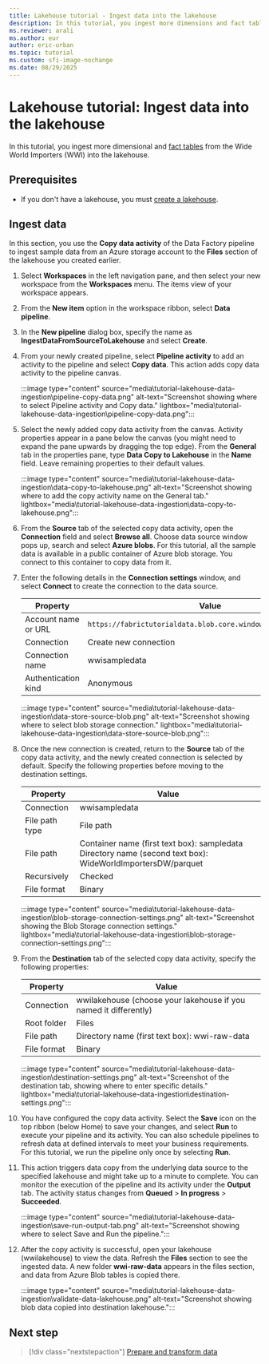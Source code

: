 ```yaml
---
title: Lakehouse tutorial - Ingest data into the lakehouse
description: In this tutorial, you ingest more dimensions and fact tables from the Wide World Importers (WWI) into the lakehouse.
ms.reviewer: arali
ms.author: eur
author: eric-urban
ms.topic: tutorial
ms.custom: sfi-image-nochange
ms.date: 08/29/2025
---
```


# Lakehouse tutorial: Ingest data into the lakehouse

In this tutorial, you ingest more dimensional and [fact tables](../data-warehouse/dimensional-modeling-fact-tables.md) from the Wide World Importers (WWI) into the lakehouse.

## Prerequisites

- If you don't have a lakehouse, you must [create a lakehouse](tutorial-build-lakehouse.md).

## Ingest data

In this section, you use the **Copy data activity** of the Data Factory pipeline to ingest sample data from an Azure storage account to the **Files** section of the lakehouse you created earlier.

1. Select **Workspaces** in the left navigation pane, and then select your new workspace from the **Workspaces** menu. The items view of your workspace appears.

1. From the **New item** option in the workspace ribbon, select **Data pipeline**.

1. In the **New pipeline** dialog box, specify the name as **IngestDataFromSourceToLakehouse** and select **Create**.

1. From your newly created pipeline, select **Pipeline activity** to add an activity to the pipeline and select **Copy data**. This action adds copy data activity to the pipeline canvas.

   :::image type="content" source="media\tutorial-lakehouse-data-ingestion\pipeline-copy-data.png" alt-text="Screenshot showing where to select Pipeline activity and Copy data." lightbox="media\tutorial-lakehouse-data-ingestion\pipeline-copy-data.png":::

1. Select the newly added copy data activity from the canvas. Activity properties appear in a pane below the canvas (you might need to expand the pane upwards by dragging the top edge). From the **General** tab in the properties pane, type **Data Copy to Lakehouse** in the **Name** field. Leave remaining properties to their default values.

   :::image type="content" source="media\tutorial-lakehouse-data-ingestion\data-copy-to-lakehouse.png" alt-text="Screenshot showing where to add the copy activity name on the General tab." lightbox="media\tutorial-lakehouse-data-ingestion\data-copy-to-lakehouse.png":::

1. From the **Source** tab of the selected copy data activity, open the **Connection** field and select **Browse all**. Choose data source window pops up, search and select **Azure blobs**. For this tutorial, all the sample data is available in a public container of Azure blob storage. You connect to this container to copy data from it.

1. Enter the following details in the **Connection settings** window,  and select **Connect** to create the connection to the data source.

   | Property | Value |
   |--|--|
   | Account name or URL | `https://fabrictutorialdata.blob.core.windows.net/sampledata/` |
   | Connection | Create new connection |
   | Connection name | wwisampledata |
   | Authentication kind | Anonymous |

   :::image type="content" source="media\tutorial-lakehouse-data-ingestion\data-store-source-blob.png" alt-text="Screenshot showing where to select blob storage connection." lightbox="media\tutorial-lakehouse-data-ingestion\data-store-source-blob.png":::

1. Once the new connection is created, return to the **Source** tab of the copy data activity, and the newly created connection is selected by default. Specify the following properties before moving to the destination settings.

   | Property | Value |
   |--|--|
   | Connection | wwisampledata |
   | File path type | File path |
   | File path | Container name (first text box): sampledata<br>Directory name (second text box): WideWorldImportersDW/parquet |
   | Recursively | Checked |
   | File format | Binary |

   :::image type="content" source="media\tutorial-lakehouse-data-ingestion\blob-storage-connection-settings.png" alt-text="Screenshot showing the Blob Storage connection settings." lightbox="media\tutorial-lakehouse-data-ingestion\blob-storage-connection-settings.png":::

1. From the **Destination** tab of the selected copy data activity, specify the following properties:

   | Property | Value |
   |--|--|
   | Connection | wwilakehouse (choose your lakehouse if you named it differently) |
   | Root folder | Files |
   | File path | Directory name (first text box): wwi-raw-data |
   | File format | Binary |

   :::image type="content" source="media\tutorial-lakehouse-data-ingestion\destination-settings.png" alt-text="Screenshot of the destination tab, showing where to enter specific details." lightbox="media\tutorial-lakehouse-data-ingestion\destination-settings.png":::

1. You have configured the copy data activity. Select the **Save** icon on the top ribbon (below Home) to save your changes, and select **Run** to execute your pipeline and its activity. You can also schedule pipelines to refresh data at defined intervals to meet your business requirements. For this tutorial, we run the pipeline only once by selecting **Run**.

1. This action triggers data copy from the underlying data source to the specified lakehouse and might take up to a minute to complete. You can monitor the execution of the pipeline and its activity under the **Output** tab. The activity status changes from **Queued** > **In progress** > **Succeeded**.

   :::image type="content" source="media\tutorial-lakehouse-data-ingestion\save-run-output-tab.png" alt-text="Screenshot showing where to select Save and Run the pipeline.":::

1. After the copy activity is successful, open your lakehouse (wwilakehouse) to view the data. Refresh the **Files** section to see the ingested data. A new folder **wwi-raw-data** appears in the files section, and data from Azure Blob tables is copied there.

   :::image type="content" source="media\tutorial-lakehouse-data-ingestion\validate-data-lakehouse.png" alt-text="Screenshot showing blob data copied into destination lakehouse.":::


<!-- Don't delete this section, it shows HTTP connection to load data, used as an alternative incase the blob link is not accessible.

1. Next, set up an HTTP connection to import the sample World Wide Importers data into the Lakehouse. From the list of **New sources**, select **View more**, search for **Http** and select it.

   :::image type="content" source="media\tutorial-lakehouse-data-ingestion\select-http-connection.png" alt-text="Screenshot showing where to select the HTTP source.":::

1. In the **Connect to data source** window, enter the details from the table below and select **Next**.

   | Property | Value |
   |---|---|
   | URL | `https://assetsprod.microsoft.com/en-us/wwi-sample-dataset.zip` |
   |Connection | Create a new connection |
   | Connection name | wwisampledata |
   | Data gateway | None|
   | Authentication kind | Anonymous |

   :::image type="content" source="media\tutorial-lakehouse-data-ingestion\configure-http-connection.png" alt-text="Screenshot showing the parameters to configure the Http connection.":::

1. In the next step, enable the **Binary copy** and choose **ZipDeflate (.zip)** as the **Compression type** since the source is a .zip file. Keep the other fields at their default values and select **Next**.

    :::image type="content" source="media\tutorial-lakehouse-data-ingestion\select-compression-type.png" alt-text="Screenshot showing how to choose a compression type.":::

1. In the **Connect to data destination** window, specify the **Root folder** as **Files** and select **Next**. This will write the data to the *Files* section of the lakehouse.

   :::image type="content" source="media\tutorial-lakehouse-data-ingestion\configure-destination-connection.png" alt-text="Screenshot showing the destination connection settings of the lakehouse.":::

1. Select **Next**, the destination file format is automatically set to **Binary**. Next select **Save+Run**. You can schedule pipelines to refresh data periodically. In this tutorial, we only run the pipeline once. The data copy process takes approximately 10-15 minutes to complete.

   :::image type="content" source="media\tutorial-lakehouse-data-ingestion\copy-activity-summary.png" alt-text="Screenshot showing the copy activity summary.":::

1. You can monitor the pipeline execution and activity in the **Output** tab. You can also view detailed data transfer information by selecting the glasses icon next to the pipeline name, which appears when you hover over the name.

   :::image type="content" source="media\tutorial-lakehouse-data-ingestion\pipeline-status.png" alt-text="Screenshot showing the status of the copy pipeline activity.":::

1. After the successful execution of the pipeline, go to your lakehouse (**wwilakehouse**) and open the explorer to see the imported data.

   :::image type="content" source="media\tutorial-lakehouse-data-ingestion\item-view-select-lakehouse.png" alt-text="Screenshot showing how to navigate to the lakehouse." lightbox="media\tutorial-lakehouse-data-ingestion\item-view-select-lakehouse.png":::

1. Verify that the folder **WideWorldImportersDW** is present in the **Explorer** view and contains data for all tables.

   :::image type="content" source="media\tutorial-lakehouse-data-ingestion\validate-destination-files.png" alt-text="Screenshot showing the source data is copied into the Lakehouse explorer.":::

1. The data is created under the **Files** section of the lakehouse explorer. A new folder with GUID contains all the needed data. Rename the GUID to **wwi-raw-data**

To load incremental data into a lakehouse, see [Incrementally load data from a data warehouse to a lakehouse](../data-factory/tutorial-incremental-copy-data-warehouse-lakehouse.md).

-->

## Next step

> [!div class="nextstepaction"]
> [Prepare and transform data](tutorial-lakehouse-data-preparation.md)
